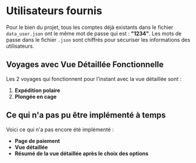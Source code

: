 # Utilisateurs fournis

Pour le bien du projet, tous les comptes déjà existants dans le fichier `data_user.json` ont le même mot de passe qui est : **"1234"**. Les mots de passe dans le fichier `.json` sont chiffrés pour sécuriser les informations des utilisateurs.

## Voyages avec Vue Détaillée Fonctionnelle

Les 2 voyages qui fonctionnent pour l'instant avec la vue détaillée sont :

1. **Expédition polaire**
2. **Plongée en cage**

## Ce qui n'a pas pu être implémenté à temps

Voici ce qui n'a pas encore été implémenté :

- **Page de paiement**
- **Vue détaillée**
- **Résumé de la vue détaillée après le choix des options**
